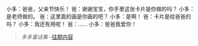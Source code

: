 小多：爸爸，父亲节快乐！
爸：谢谢宝宝，你手里这张卡片是你做的吗？
小多：是老师做的。
爸：这里面的画是你画的吧？
小多：是啊！
爸：卡片是给爸爸的吗？
小多：我还有用呢！
爸：…… 
小多：爸爸我爱你！

>*多多童话集* -[往期内容](http://www.jianshu.com/notebooks/6723693/latest)
